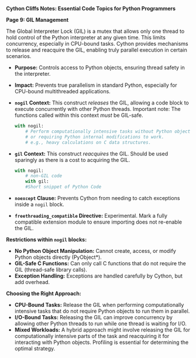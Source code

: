 **Cython Cliffs Notes: Essential Code Topics for Python Programmers**

**Page 9: GIL Management**

The Global Interpreter Lock (GIL) is a mutex that allows only one thread to hold control of the Python interpreter at any given time. This limits concurrency, especially in CPU-bound tasks. Cython provides mechanisms to release and reacquire the GIL, enabling truly parallel execution in certain scenarios.

* **Purpose:** Controls access to Python objects, ensuring thread safety in the interpreter.

* **Impact:** Prevents true parallelism in standard Python, especially for CPU-bound multithreaded applications.

* **`nogil` Context:** This construct *releases* the GIL, allowing a code block to execute concurrently with other Python threads.  Important note: The functions called within this context *must* be GIL-safe.

    ```python
    with nogil:
        # Perform computationally intensive tasks without Python objects
        # or requiring Python internal modifications to work.
        # e.g., heavy calculations on C data structures.
    ```

*   **`gil` Context:** This construct *reacquires* the GIL. Should be used sparingly as there is a cost to acquiring the GIL.
    ```python
    with nogil:
        # non-GIL code
        with gil:
        #Short snippet of Python Code
    ```

* **`noexcept` Clause:** Prevents Cython from needing to catch exceptions inside a `nogil` block.

* **`freethreading_compatible` Directive:** Experimental. Mark a fully compatible extension module to ensure importing does not re-enable the GIL.

**Restrictions within `nogil` blocks:**

*   **No Python Object Manipulation:** Cannot create, access, or modify Python objects directly (PyObject*).
*   **GIL-Safe C Functions:**  Can only call C functions that do not require the GIL (thread-safe library calls).
*   **Exception Handling:**  Exceptions are handled carefully by Cython, but add overhead.

**Choosing the Right Approach:**

*   **CPU-Bound Tasks:** Release the GIL when performing computationally intensive tasks that do not require Python objects to run them in parallel.
*   **I/O-Bound Tasks:**  Releasing the GIL can improve concurrency by allowing other Python threads to run while one thread is waiting for I/O.
*   **Mixed Workloads:** A hybrid approach might involve releasing the GIL for computationally intensive parts of the task and reacquiring it for interacting with Python objects. Profiling is essential for determining the optimal strategy.
